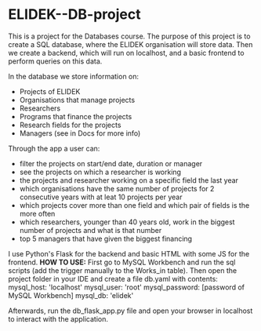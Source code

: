 # ELIDEK--DB-project
This is a project for the Databases course. The purpose of this project is to create a SQL database, where the ELIDEK organisation will store data. Then we create a backend, which will run on localhost, and a basic frontend to perform queries on this data.

In the database we store information on:
- Projects of ELIDEK
- Organisations that manage projects
- Researchers
- Programs that finance the projects
- Research fields for the projects
- Managers
(see in Docs for more info)

Through the app a user can:

- filter the projects on start/end date, duration or manager
- see the projects on which a researcher is working
- the projects and researcher working on a specific field the last year
- which organisations have the same number of projects for 2 consecutive years with at leat 10 projects per year
- which projects cover more than one field and which pair of fields is the more often
- which researchers, younger than 40 years old, work in the biggest number of projects and what is that number
- top 5 managers that have given the biggest financing

I use Python's Flask for the backend and basic HTML with some JS for the frontend.
  **HOW TO USE:**
First go to MySQL Workbench and run the sql scripts (add the trigger manually to the Works_in table).
Then open the project folder in your IDE and create a file db.yaml with contents:
mysql_host: 'localhost'
mysql_user: 'root'
mysql_password: [password of MySQL Workbench]
mysql_db: 'elidek'

Afterwards, run the db_flask_app.py file and open your browser in localhost to interact with the application.
